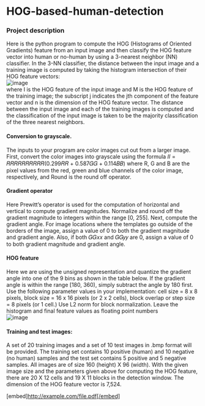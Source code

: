 # HOG-based-human-detection

### Project description
Here is the python program to compute the HOG (Histograms of Oriented Gradients)
feature from an input image and then classify the HOG feature vector into human or no-human by
using a 3-nearest neighbor (NN) classifier. In the 3-NN classifier, the distance between the input
image and a training image is computed by taking the histogram intersection of their HOG feature
vectors:
\
![image](https://b2-ac9137.s3.amazonaws.com/8c030-d1cd-d043-1dd-fe0c725f4ce_Untitled.png)
\
where I is the HOG feature of the input image and M is the HOG feature of the training image;
the subscript j indicates the jth component of the feature vector and n is the dimension of the
HOG feature vector. The distance between the input image and each of the training images is
computed and the classification of the input image is taken to be the majority classification of the
three nearest neighbors. 

#### Conversion to grayscale.
The inputs to your program are color images cut out from a larger
image. First, convert the color images into grayscale using the formula 𝐼𝐼 = 𝑅𝑅𝑅𝑅𝑅𝑅𝑅𝑅𝑅𝑅(0.299𝑅𝑅 +
0.587𝐺𝐺 + 0.114𝐵𝐵) where R, G and B are the pixel values from the red, green and blue channels
of the color image, respectively, and Round is the round off operator.

#### Gradient operator
Here Prewitt’s operator is used for the computation of horizontal and vertical to compute gradient magnitudes.
Normalize and round off the gradient magnitude to integers within the range [0, 255]. Next, compute the gradient angle. For image
locations where the templates go outside of the borders of the image, assign a value of 0 to both
the gradient magnitude and gradient angle. Also, if both 𝐺𝐺𝑥𝑥 and 𝐺𝐺𝑦𝑦 are 0, assign a value of 0 to
both gradient magnitude and gradient angle.

#### HOG feature
Here we are using the unsigned representation and quantize the gradient angle into one of the 9 bins as shown in the
table below. If the gradient angle is within the range [180, 360), simply subtract the angle by 180
first. Use the following parameter values in your implementation: cell size = 8 x 8 pixels, block
size = 16 x 16 pixels (or 2 x 2 cells), block overlap or step size = 8 pixels (or 1 cell.) Use L2
norm for block normalization. Leave the histogram and final feature values as floating point
numbers
\
![image](https://b2-ac9137.s3.amazonaws.com/462251-df4e-b2c0-8825-fd286b77c4a_Untitled2.png)

#### Training and test images:
A set of 20 training images and a set of 10 test images in .bmp format
will be provided. The training set contains 10 positive (human) and 10 negative (no human)
samples and the test set contains 5 positive and 5 negative samples. All images are of size 160
(height) X 96 (width). With the given image size and the parameters given above for computing
the HOG feature, there are 20 X 12 cells and 19 X 11 blocks in the detection window. The
dimension of the HOG feature vector is 7,524.

[embed]http://example.com/file.pdf[/embed]
